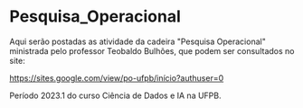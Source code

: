 # Pesquisa_Operacional

Aqui serão postadas as atividade da cadeira "Pesquisa Operacional" ministrada pelo professor Teobaldo Bulhões, que podem ser consultados no site: 

https://sites.google.com/view/po-ufpb/início?authuser=0

Período 2023.1 do curso Ciência de Dados e IA na UFPB.
